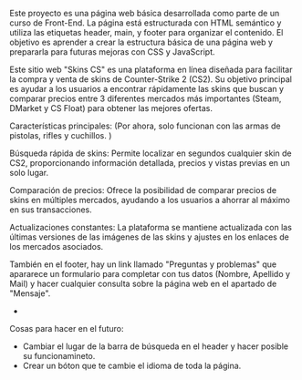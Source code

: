 Este proyecto es una página web básica desarrollada como parte de un curso de Front-End. La página está estructurada con HTML semántico y utiliza las etiquetas header, main, y footer para organizar el contenido. El objetivo es aprender a crear la estructura básica de una página web y prepararla para futuras mejoras con CSS y JavaScript.

Este sitio web "Skins CS" es una plataforma en línea diseñada para facilitar la compra y venta de skins de Counter-Strike 2 (CS2). Su objetivo principal es ayudar a los usuarios a encontrar rápidamente las skins que buscan y comparar precios entre 3 diferentes mercados más importantes (Steam, DMarket y CS Float) para obtener las mejores ofertas.

Características principales:  (Por ahora, solo funcionan con las armas de pistolas, rifles y cuchillos. )

Búsqueda rápida de skins: Permite localizar en segundos cualquier skin de CS2, proporcionando información detallada, precios y vistas previas en un solo lugar. 

Comparación de precios: Ofrece la posibilidad de comparar precios de skins en múltiples mercados, ayudando a los usuarios a ahorrar al máximo en sus transacciones. 

Actualizaciones constantes: La plataforma se mantiene actualizada con las últimas versiones de las imágenes de las skins y ajustes en los enlaces de los mercados asociados. 

También en el footer, hay un link llamado "Preguntas y problemas" que apararece un formulario para completar con tus datos (Nombre, Apellido y Mail) y hacer cualquier consulta sobre la página web en el apartado de "Mensaje".  



*
Cosas para hacer en el futuro:
- Cambiar el lugar de la barra de búsqueda en el header y hacer posible su funcionamineto. 
- Crear un bóton que te cambie el idioma de toda la página. 